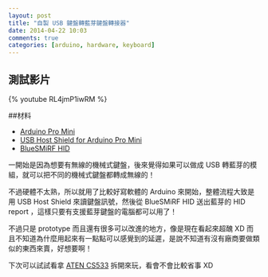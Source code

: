 ```yaml
---
layout: post
title: "自製 USB 鍵盤轉藍芽鍵盤轉接器"
date: 2014-04-22 10:03
comments: true
categories: [arduino, hardware, keyboard]
---
```


## 測試影片

{% youtube RL4jmP1iwRM %}

##材料

- [Arduino Pro Mini](http://www.icshop.com.tw/product_info.php/products_id/10617)
- [USB Host Shield for Arduino Pro Mini](https://www.circuitsathome.com/products-page/arduino-shields/usb-host-shield-for-arduino-pro-mini)
- [BlueSMiRF HID](https://www.sparkfun.com/products/10938)

一開始是因為想要有無線的機械式鍵盤，後來覺得如果可以做成 USB 轉藍芽的模組，就可以把不同的機械式鍵盤都轉成無線的！

不過硬體不太熟，所以就用了比較好寫軟體的 Arduino 來開始，整體流程大致是用 USB Host Shield 來讀鍵盤訊號，然後從 BlueSMiRF HID 送出藍芽的 HID report ，這樣只要有支援藍芽鍵盤的電腦都可以用了！

不過只是 prototype 而且還有很多可以改進的地方，像是現在看起來超醜 XD 而且不知道為什麼用起來有一點點可以感覺到的延遲，是說不知道有沒有廠商要做類似的東西來賣，好想要啊！

下次可以試試看拿 [ATEN CS533][] 拆開來玩，看會不會比較省事 XD

[ATEN CS533]: http://www.aten.com.tw/products/KVM%E5%A4%9A%E9%9B%BB%E8%85%A6%E5%88%87%E6%8F%9B%E5%99%A8/%E7%84%A1%E7%B7%9A%E5%88%87%E6%8F%9B%E7%94%A2%E5%93%81/~CS533.html

